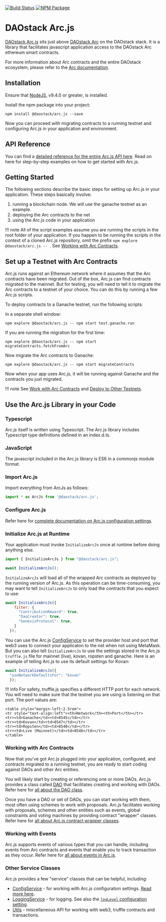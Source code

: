 [![Build Status](https://api.travis-ci.org/daostack/arc.js.svg?branch=master)](https://travis-ci.org/daostack/arc.js)
[![NPM Package](https://img.shields.io/npm/v/@daostack/arc.js.svg?style=flat-square)](https://www.npmjs.org/package/@daostack/arc.js)

# DAOstack Arc.js

[DAOstack Arc.js](https://github.com/daostack/arc.js) sits just above [DAOstack Arc](https://github.com/daostack/arc) on the DAOstack stack.  It is a library that facilitates javascript application access to the DAOstack Arc ethereum smart contracts.

For more information about Arc contracts and the entire DAOstack ecosystem, please refer to the [Arc documentation](https://daostack.github.io/arc/README/).

## Installation

Ensure that [NodeJS](https://nodejs.org/), v9.4.0 or greater, is installed.

Install the npm package into your project:

```script
npm install @daostack/arc.js --save
```

Now you can proceed with migrating contracts to a running testnet and configuring Arc.js in your application and environment.

## API Reference
You can find a [detailed reference for the entire Arc.js API here](/api/README.md).  Read on here for step-by-step examples on how to get started with Arc.js.

## Getting Started

The following sections describe the basic steps for setting up Arc.js in your application. These steps basically involve:

1. running a blockchain node.  We will use the ganache testnet as an example.
2. deploying the Arc contracts to the net
3. using the Arc.js code in your application

!!! note
    All of the script examples assume you are running the scripts in the root folder of your application.  If you happen to be running the scripts in the context of a cloned Arc.js repository, omit the prefix `npm explore @daostack/arc.js -- `. See [Working with Arc Contracts](#work-with-arc-contracts).

## Set up a Testnet with Arc Contracts

Arc.js runs against an Ethereum network where it assumes that the Arc contracts have been migrated.  Out of the box, Arc.js can find contracts migrated to the mainnet. But for testing, you will need to tell it to migrate the Arc contracts to a testnet of your choice.  You can do this by running a few Arc.js scripts.

To deploy contracts to a Ganache testnet, run the following scripts:

In a separate shell window:
```script
npm explore @daostack/arc.js -- npm start test.ganache.run
```

If you are running the migration for the first time:

```script
npm explore @daostack/arc.js -- npm start migrateContracts.fetchFromArc
```

Now migrate the Arc contracts to Ganache:

```script
npm explore @daostack/arc.js -- npm start migrateContracts
```

Now when your app uses Arc.js, it will be running against Ganache and the contracts you just migrated.

!!! note
    See [Work with Arc Contracts](#work-with-arc-contracts) and [Deploy to Other Testnets](#deploy-to-other-testnets).

## Use the Arc.js Library in your Code

### Typescript
Arc.js itself is written using Typescript. The Arc.js library includes Typescript type definitions defined in an index.d.ts.

### JavaScript
The javascript included in the Arc.js library is ES6 in a commonjs module format.

### Import Arc.js

Import everything from ArcJs as follows:

```javascript
import * as ArcJs from '@daostack/arc.js';
```
### Configure Arc.js

Refer here for [complete documentation on Arc.js configuration settings](Configuration.md).

### Initialize Arc.js at Runtime

Your application must invoke `InitializeArcJs` once at runtime before doing anything else.

```javascript
import { InitializeArcJs } from "@daostack/arc.js";

await InitializeArcJs();
```

`InitializeArcJs` will load all of the wrapped Arc contracts as deployed by the running version of Arc.js.  As this operation can be time-consuming, you may want to tell `InitializeArcJs` to only load the contracts that you expect to use:

```javascript
await InitializeArcJs({
    filter: {
      "ContributionReward": true,
      "DaoCreator": true,
      "GenesisProtocol": true,
    }
  });
```

You can use the Arc.js [ConfigService](Configuration) to set the provider host and port that web3 uses to connect your applicaton to the net when not using MetaMask.  But you can also tell `InitializeArcJs` to use the settings stored in the Arc.js `truffle.js` file for mainnet (live), kovan, ropsten and ganache.  Here is an example of telling Arc.js to use its default settings for Kovan:

```javascript
await InitializeArcJs({
  "useNetworkDefaultsFor": "kovan"
  });
```

!!! info
    For safety, truffle.js specifies a different HTTP port for each network.  You will need to make sure that the testnet you are using is listening on that port.  The port values are:

    <table style="margin-left:2.5rem">
    <tr style="text-align:left"><th>Network</th><th>Port</th></tr>
    <tr><td>Ganache</td><td>8545</td></tr>
    <tr><td>Kovan</td><td>8547</td></tr>
    <tr><td>Ropsten</td><td>8548</td></tr>
    <tr><td>Live (Mainnet)</td><td>8546</td></tr>
    </table>

### Working with Arc Contracts
Now that you've got Arc.js plugged into your application, configured, and contracts migrated to a running testnet, you are ready to start coding against DAOs and other Arc entities.

You will likely start by creating or referencing one or more DAOs.  Arc.js provides a class called [DAO](api/classes/DAO) that facilitates creating and working with DAOs.  Refer here for [all about the DAO class](Daos).

Once you have a DAO or set of DAOs, you can start working with them, most often using schemes to work with proposals. Arc.js facilitates working with proposals, schemes and other entities such as events, global constraints and voting machines by providing contract "wrapper" classes.  Refer here for [all about Arc.js contract wrapper classes](Wrappers).

### Working with Events

Arc.js supports events of various types that you can handle, including events from Arc contracts and events that enable you to track transaction as they occur.  Refer here for [all about events in Arc.js](Events).

### Other Service Classes

Arc.js provides a few "service" classes that can be helpful, including:

- [ConfigService](api/classes/ConfigService) - for working with Arc.js configuration settings. [Read more here](Configuration.md).
- [LoggingService](api/classes/LoggingService) - for logging.  See also the [`logLevel` configuration setting](Configuration.md).
- [Utils](api/classes/Utils) - miscellaneous API for working with web3, truffle contracts and transactions.
